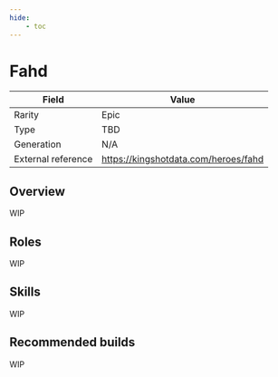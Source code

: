 ```yaml
---
hide:
    - toc
---
```


# Fahd

| Field | Value |
|---|---|
| Rarity | Epic |
| Type | TBD |
| Generation | N/A |
| External reference | https://kingshotdata.com/heroes/fahd |

## Overview
WIP

## Roles
WIP

## Skills
WIP

## Recommended builds
WIP
